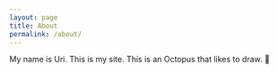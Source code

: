 ```yaml
---
layout: page
title: About
permalink: /about/
---
```


My name is Uri. This is my site. This is an Octopus that likes to draw. 🐙
